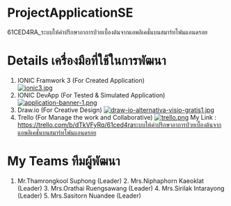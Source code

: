 # ProjectApplicationSE
61CED4RA_ระบบให้คําปรึกษาอาการป่วยเบื้องต้นจากแอพลิเคชั่นบนสมาร์ทโฟนแอนดรอย

# Details เครื่องมือที่ใช้ในการพัฒนา</b> 
   1. IONIC Framwork 3 (For Created Application)</b>  
   [![ionic3.jpg](https://i.postimg.cc/rsfBGDpb/ionic3.jpg)](https://postimg.cc/zHR28XKS)</center></b>                
   2. IONIC DevApp (For Tested & Simulated Application)</b>  
   [![application-banner-1.png](https://i.postimg.cc/g21nqJXn/application-banner-1.png)](https://postimg.cc/Xrcjnngb)</b>  
   3. Draw.io (For Creative Design)</b> 
   [![draw-io-alternativa-visio-gratis1.jpg](https://i.postimg.cc/VvMRm6ST/draw-io-alternativa-visio-gratis1.jpg)](https://postimg.cc/CnhD4wsH)</b>
   4. Trello (For Manage the work and Collaborative)</b> 
   [![trello.png](https://i.postimg.cc/76YKkwDM/trello.png)](https://postimg.cc/Ff8ybtY7)</b>
   My Link : https://trello.com/b/dTkVFyRq/61ced4raระบบให้คําปรึกษาอาการป่วยเบื้องต้นจากแอพลิเคชั่นบนสมาร์ทโฟนแอนดรอย

# My Teams ทีมผู้พัฒนา</b>
   1. Mr.Thamrongkool Suphong (Leader)</b>
    2. Mrs.Niphaphorn Kaeoklat (Leader)</b>
      3. Mrs.Orathai Ruengsawang (Leader)</b>
       4. Mrs.Sirilak Intarayong (Leader)</b>
        5. Mrs.Sasitorn Nuandee (Leader)</b>
